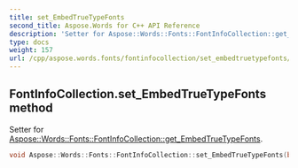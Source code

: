 ```yaml
---
title: set_EmbedTrueTypeFonts
second_title: Aspose.Words for C++ API Reference
description: 'Setter for Aspose::Words::Fonts::FontInfoCollection::get_EmbedTrueTypeFonts.'
type: docs
weight: 157
url: /cpp/aspose.words.fonts/fontinfocollection/set_embedtruetypefonts/
---
```

## FontInfoCollection.set_EmbedTrueTypeFonts method


Setter for [Aspose::Words::Fonts::FontInfoCollection::get_EmbedTrueTypeFonts](../get_embedtruetypefonts/).

```cpp
void Aspose::Words::Fonts::FontInfoCollection::set_EmbedTrueTypeFonts(bool value)
```

